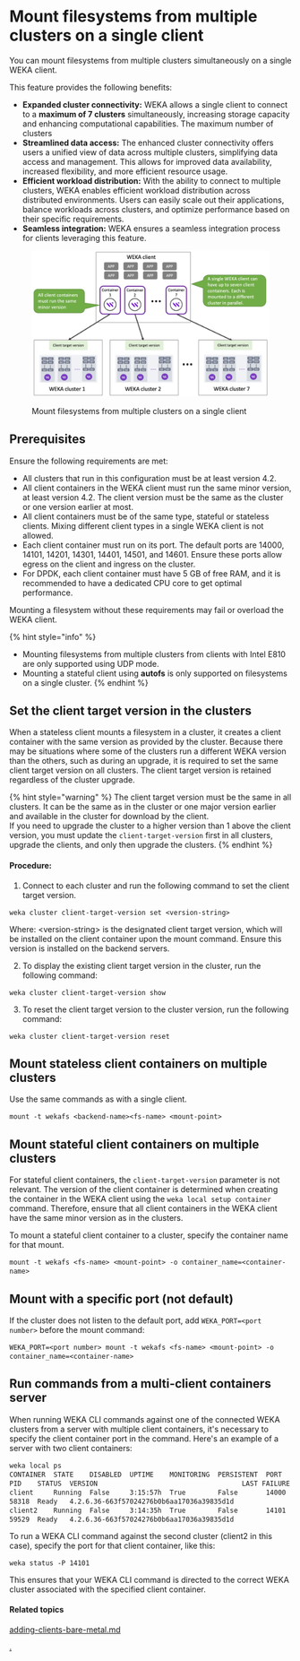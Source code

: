 # Mount filesystems from multiple clusters on a single client

You can mount filesystems from multiple clusters simultaneously on a single WEKA client.&#x20;

This feature provides the following benefits:

* **Expanded cluster connectivity:** WEKA allows a single client to connect to a **maximum of 7 clusters** simultaneously, increasing storage capacity and enhancing computational capabilities. The maximum number of clusters&#x20;
* **Streamlined data access:** The enhanced cluster connectivity offers users a unified view of data across multiple clusters, simplifying data access and management. This allows for improved data availability, increased flexibility, and more efficient resource usage.
* **Efficient workload distribution:** With the ability to connect to multiple clusters, WEKA enables efficient workload distribution across distributed environments. Users can easily scale out their applications, balance workloads across clusters, and optimize performance based on their specific requirements.
* **Seamless integration:** WEKA ensures a seamless integration process for clients leveraging this feature.

<figure><img src="../../.gitbook/assets/single_client_multi-clusters.png" alt=""><figcaption><p>Mount filesystems from multiple clusters on a single client</p></figcaption></figure>

## Prerequisites

Ensure the following requirements are met:

* All clusters that run in this configuration must be at least version 4.2.
* All client containers in the WEKA client must run the same minor version, at least version 4.2. The client version must be the same as the cluster or one version earlier at most.
* All client containers must be of the same type, stateful or stateless clients. Mixing different client types in a single WEKA client is not allowed.
* Each client container must run on its port. The default ports are 14000, 14101, 14201, 14301, 14401, 14501, and 14601. Ensure these ports allow egress on the client and ingress on the cluster.
* For DPDK, each client container must have 5 GB of free RAM, and it is recommended to have a dedicated CPU core to get optimal performance.

&#x20;Mounting a filesystem without these requirements may fail or overload the WEKA client.

{% hint style="info" %}
* Mounting filesystems from multiple clusters from clients with Intel E810 are only supported using UDP mode.
* Mounting a stateful client using **autofs** is only supported on filesystems on a single cluster.
{% endhint %}

## Set the client target version in the clusters

When a stateless client mounts a filesystem in a cluster, it creates a client container with the same version as provided by the cluster. Because there may be situations where some of the clusters run a different WEKA version than the others, such as during an upgrade, it is required to set the same client target version on all clusters. The client target version is retained regardless of the cluster upgrade.

{% hint style="warning" %}
The client target version must be the same in all clusters. It can be the same as in the cluster or one major version earlier and available in the cluster for download by the client.\
If you need to upgrade the cluster to a higher version than 1 above the client version, you must update the `client-target-version` first in all clusters, upgrade the clients, and only then upgrade the clusters. &#x20;
{% endhint %}

#### Procedure:

1. Connect to each cluster and run the following command to set the client target version.&#x20;

```
weka cluster client-target-version set <version-string>
```

Where: \<version-string> is the designated client target version, which will be installed on the client container upon the mount command. Ensure this version is installed on the backend servers.

2. To display the existing client target version in the cluster, run the following command:

```
weka cluster client-target-version show
```

3. To reset the client target version to the cluster version, run the following command:

```
weka cluster client-target-version reset
```

## Mount stateless client containers on multiple clusters

Use the same commands as with a single client.

```
mount -t wekafs <backend-name><fs-name> <mount-point>
```

## Mount stateful client containers on multiple clusters

For stateful client containers, the `client-target-version` parameter is not relevant. The version of the client container is determined when creating the container in the WEKA client using the `weka local setup container` command. Therefore, ensure that all client containers in the WEKA client have the same minor version as in the clusters.

To mount a stateful client container to a cluster, specify the container name for that mount.&#x20;

```
mount -t wekafs <fs-name> <mount-point> -o container_name=<container-name>
```

## Mount with a specific port (not default)

If the cluster does not listen to the default port, add `WEKA_PORT=<port number>` before the mount command:

```
WEKA_PORT=<port number> mount -t wekafs <fs-name> <mount-point> -o container_name=<container-name>
```

## Run commands from a multi-client containers server

When running WEKA CLI commands against one of the connected WEKA clusters from a server with multiple client containers, it's necessary to specify the client container port in the command. Here's an example of a server with two client containers:

```plaintext
weka local ps
CONTAINER  STATE    DISABLED  UPTIME    MONITORING  PERSISTENT  PORT   PID    STATUS  VERSION                                    LAST FAILURE
client     Running  False     3:15:57h  True        False       14000  58318  Ready   4.2.6.36-663f57024276b0b6aa17036a39835d1d
client2    Running  False     3:14:35h  True        False       14101  59529  Ready   4.2.6.36-663f57024276b0b6aa17036a39835d1d

```

To run a WEKA CLI command against the second cluster (client2 in this case), specify the port for that client container, like this:

```plaintext
weka status -P 14101
```

This ensures that your WEKA CLI command is directed to the correct WEKA cluster associated with the specified client container.

#### Related topics

[adding-clients-bare-metal.md](../../install/bare-metal/adding-clients-bare-metal.md "mention")

[.](./ "mention")
